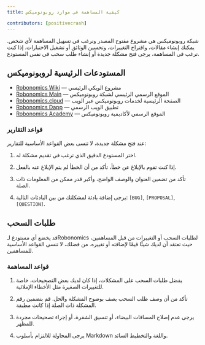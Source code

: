 ```yaml
---
title: كيفية المساهمة في موارد روبونوميكس

contributors: [positivecrash]
---
```


شبكة روبونوميكس هي مشروع مفتوح المصدر ونرغب في تسهيل المساهمة لأي شخص. يمكنك إنشاء مقالات، واقتراح التغييرات، وتحسين الوثائق أو تشغيل الاختبارات. إذا كنت ترغب في المساهمة، يرجى فتح مشكلة جديدة أو إنشاء طلب سحب في نفس المستودع.

## المستودعات الرئيسية لروبونوميكس 

- [Robonomics Wiki](https://github.com/airalab/robonomics-wiki) — مشروع الويكي الرئيسي
- [Robonomics Main](https://github.com/airalab/robonomics.network) —  الموقع الرسمي الرئيسي لشبكة روبونوميكس 
- [Robonomics.cloud](https://github.com/airalab/robonomics.cloud) — الصفحة الرئيسية لخدمات روبونوميكس عبر الويب
- [Robonomics Dapp](https://github.com/airalab/dapp.robonomics.network) — تطبيق الويب الرسمي
- [Robonomics Academy](https://github.com/airalab/robonomics.academy) — الموقع الرسمي لأكاديمية روبونوميكس

### قواعد التقارير

عند فتح مشكلة جديدة، لا تنسى بعض القواعد الأساسية للتقارير:

1. اختر المستودع الدقيق الذي ترغب في تقديم مشكلة له.

2. إذا كنت تقوم بالإبلاغ عن خطأ، تأكد من أن الخطأ لم يتم الإبلاغ عنه بالفعل.

3. تأكد من تضمين العنوان والوصف الواضح، وأكبر قدر ممكن من المعلومات ذات الصلة.

4. يرجى إضافة بادئة لمشكلتك من بين البادئات التالية: `[BUG]`, `[PROPOSAL]`, `[QUESTION]`.


## طلبات السحب

قد يخضع أي مستودع لـRobonomics لطلبات السحب أو التغييرات من قبل المساهمين، حيث تعتقد أن لديك شيئًا قيمًا لإضافته أو تغييره. من فضلك، لا تنسى القواعد الأساسية للمساهمين.

### قواعد المساهمة

1. يفضل طلبات السحب على المشكلات، إذا كان لديك بعض التصحيحات، خاصة للتغييرات الصغيرة مثل الأخطاء الإملائية.

2. تأكد من أن وصف طلب السحب يصف بوضوح المشكلة والحل. قم بتضمين رقم المشكلة ذات الصلة إذا كانت مطبقة.

3. يرجى عدم إصلاح المسافات البيضاء، أو تنسيق الشفرة، أو إجراء تصحيحات مجردة للمظهر.

4. يرجى المحاولة للالتزام بأسلوب Markdown واللغة والتخطيط السائد.


